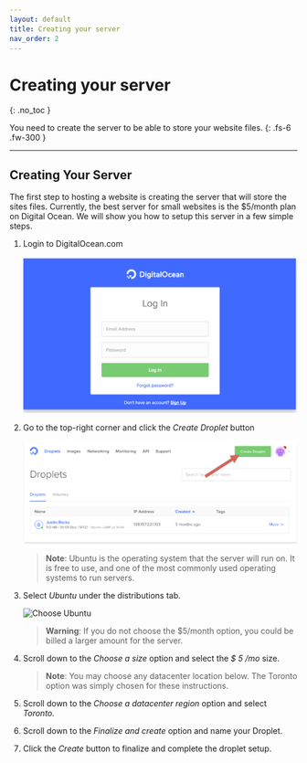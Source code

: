```yaml
---
layout: default
title: Creating your server
nav_order: 2
---
```


# Creating your server
{: .no_toc }

You need to create the server to be able to store your website files. 
{: .fs-6 .fw-300 }


---

## Creating Your Server

The first step to hosting a website is creating the server that will store the sites files.
Currently, the best server for small websites is the $5/month plan on Digital Ocean.
We will show you how to setup this server in a few simple steps.


1. Login to DigitalOcean.com

    ![Login DO](https://github.com/SammyJLee/Documentation/blob/gh-pages/assets/images/DO-Login.PNG?raw=true "Login Screen")

2. Go to the top-right corner and click the *Create Droplet* button

    ![Create Droplet](https://github.com/SammyJLee/Documentation/blob/gh-pages/assets/images/DO-Create-Droplet.PNG?raw=true "Create   Droplet")

    > **Note**: Ubuntu is the operating system that the server will run on. It is free to use,
and one of the most commonly used operating systems to run servers.

3. Select _Ubuntu_ under the distributions tab.

    ![Choose Ubuntu](https://github.com/SammyJLee/Documentation/tree/gh-pages/assets/images/Do-Choose-Ubuntu-Dpoplet.PNG?raw=true)

    > **Warning**: If you do not choose the $5/month option, you could be billed a larger
amount for the server.

4. Scroll down to the _Choose a size_ option and select the _$ 5 /mo_ size.


    > **Note**: You may choose any datacenter location below. The Toronto option was
simply chosen for these instructions.

5. Scroll down to the *Choose a datacenter region* option and select _Toronto._

6. Scroll down to the *Finalize and create* option and name your Droplet.

7. Click the *Create* button to finalize and complete the droplet setup.
